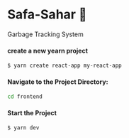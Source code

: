 # Safa-Sahar 🌆

Garbage Tracking System

#### create a new yearn project

```bash
$ yarn create react-app my-react-app
```

#### Navigate to the Project Directory:

```bash
cd frontend
```

#### Start the Project

```bash
$ yarn dev
```
